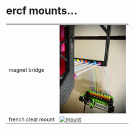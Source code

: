 # ercf mounts...

|                        |                                                      |
| :---                   | :---                                                 |
| magnet bridge          | [![magnet bridge](./bridge/images/bridge-thumb.jpg)](./bridge/)   |
| french cleat mount     | [![mount](./mount/images/mount.jpg)](./ercf-french-cleat/) |
